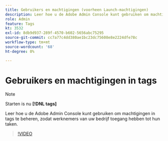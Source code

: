 ```yaml
---
title: Gebruikers en machtigingen (voorheen Launch-machtigingen)
description: Leer hoe u de Adobe Admin Console kunt gebruiken om machtigingen in tags te beheren, zodat werknemers van uw bedrijf toegang hebben tot hun taken.
role: Admin
feature: Tags
kt: 3532
exl-id: 8db9d937-289f-4570-b602-5656abc75295
source-git-commit: cc7a77c4dd380ae1bc23dc75608e8e2224dfe78c
workflow-type: tm+mt
source-wordcount: '68'
ht-degree: 0%

---
```


# Gebruikers en machtigingen in tags

>[!NOTE]
>
> Starten is nu **[!DNL tags]**

Leer hoe u de Adobe Admin Console kunt gebruiken om machtigingen in tags te beheren, zodat werknemers van uw bedrijf toegang hebben tot hun taken.

>[!VIDEO](https://video.tv.adobe.com/v/28734/?quality=12&learn=on)
